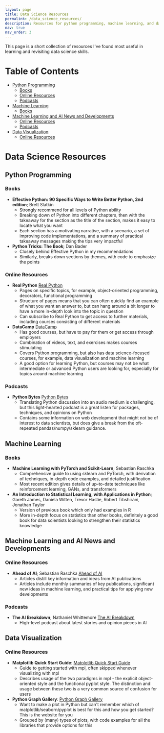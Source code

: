 ```yaml
---
layout: page
title: Data Science Resources
permalink: /data_science_resources/
description: Resources for python programming, machine learning, and data visualization
nav: true
nav_order: 3
---
```


This page is a short collection of resources I've found most useful in learning and revisiting data science skills.

# Table of Contents

- [Python Programming](#python-programming)
  - [Books](#books)
  - [Online Resources](#online-resources)
  - [Podcasts](#podcasts)
- [Machine Learning](#machine-learning)
  - [Books](#books-1)
- [Machine Learning and AI News and Developments](#machine-learning-and-ai-news-and-developments)
  - [Online Resources](#online-resources)
  - [Podcasts](#podcasts-1)
- [Data Visualization](#data-visualization)
  - [Online Resources](#online-resources-2)

# Data Science Resources

## Python Programming

### Books
- **Effective Python: 90 Specific Ways to Write Better Python, 2nd edition**; Brett Slatkin
	- Strongly recommend for all levels of Python ability
	- Breaking down of Python into different chapters, then with the takeaway for the section as the title of the section, makes it easy to locate what you want
	- Each section has a motivating narrative, with a scenario, a set of improving code implementations, and a summary of practical takeaway messages making the tips very impactful
- **Python Tricks: The Book**; Dan Bader
	- Closely behind Effective Python in my recommendations
	- Similarly, breaks down sections by themes, with code to emphasize the points

### Online Resources
- **Real Python** [Real Python](https://realpython.com/)
	- Pages on specific topics, for example, object-oriented programming, decorators, functional programming
	- Structure of pages means that you can often quickly find an example of what you want an answer to, but can hang around a bit longer to have a more in-depth look into the topic in question
	- Can subscribe to Real Python to get access to further materials, including courses consisting of different materials 
- **DataCamp** [DataCamp](https://www.datacamp.com/)
	- Has good courses, but have to pay for them or get access through employers
	- Combination of videos, text, and exercises makes courses stimulating
	- Covers Python programming, but also has data science-focused courses, for example, data visualization and machine learning
	- A good option for learning Python, but courses may not be what intermediate or advanced Python users are looking for, especially for topics around machine learning

### Podcasts
- **Python Bytes** [Python Bytes](https://open.spotify.com/show/5o8820UB982QGwS4GYMGx9)
	- Translating Python discussion into an audio medium is challenging, but this light-hearted podcast is a great listen for packages, techniques, and opinions on Python
	- Contains some information on web development that might not be of interest to data scientists, but does give a break from the oft-repeated pandas/numpy/sklearn guidance.

## Machine Learning

### Books
- **Machine Learning with PyTorch and Scikit-Learn**; Sebastian Raschka
	- Comprehensive guide to using sklearn and PyTorch, with derivation of techniques, in-depth code examples, and detailed justification
	- Most recent edition gives details of up-to-date techniques like reinforcement learning, GANs, and transformers
- **An Introduction to Statistical Learning, with Applications in Python**; Gareth James, Daniela Witten, Trevor Hastie, Robert Tibshirani, Jonathan Taylor
	- Version of previous book which only had examples in R
	- More in-depth focus on statistics than other books, definitely a good book for data scientists looking to strengthen their statistics knowledge

## Machine Learning and AI News and Developments

### Online Resources
- **Ahead of AI**; Sebastian Raschka [Ahead of AI](https://magazine.sebastianraschka.com/)
	- Articles distill key information and ideas from AI publications
	- Articles include monthly summaries of key publications, significant new ideas in machine learning, and practical tips for applying new developments

### Podcasts
- **The AI Breakdown**; Nathaniel Whittemore [The AI Breakdown](https://open.spotify.com/show/7gKwwMLFLc6RmjmRpbMtEO)
	- High-level podcast about latest stories and opinion pieces in AI

## Data Visualization

### Online Resources
- **Matplotlib Quick Start Guide**: [Matplotlib Quick Start Guide](https://matplotlib.org/stable/users/explain/quick_start.html)
	- Guide to getting started with mpl, often skipped whenever visualizing with mpl
	- Describes usage of the two paradigms in mpl - the explicit object-oriented style and the functional pyplot style. The distinction and usage between these two is a very common source of confusion for users
- **Python Graph Gallery**: [Python Graph Gallery](https://python-graph-gallery.com/)
	- Want to make a plot in Python but can't remember which of matplotlib/seaborn/pyplot is best for this and how you get started? This is the website for you
	- Grouped by (many) types of plots, with code examples for all the libraries that provide options for this
